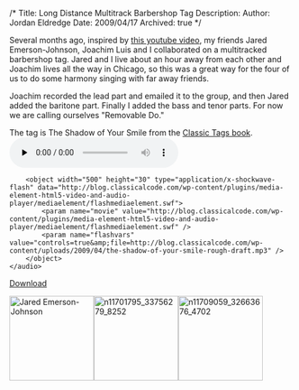 /*
Title: Long Distance Multitrack Barbershop Tag
Description:
Author: Jordan Eldredge
Date: 2009/04/17
Archived: true
*/

Several months ago, inspired by <a href="http://www.youtube.com/watch?v=L8CwvvDzLC4">this youtube video</a>, my friends Jared Emerson-Johnson, Joachim Luis and I collaborated on a multitracked barbershop tag. Jared and I live about an hour away from each other and Joachim lives all the way in Chicago, so this was a great way for the four of us to do some harmony singing with far away friends.

Joachim recorded the lead part and emailed it to the group, and then Jared added the baritone part. Finally I added the bass and tenor parts. For now we are calling ourselves "Removable Do."

The tag is The Shadow of Your Smile from the <a href="http://www.stampedecitychorus.com/classic_tags_men2.pdf">Classic Tags book</a>.
	<audio id="wp_mep_31" src="http://blog.classicalcode.com/wp-content/uploads/2009/04/the-shadow-of-your-smile-rough-draft.mp3" type="audio/mp3"    controls="controls" preload="none"  >
		
		
		
		
		
		
		
		<object width="500" height="30" type="application/x-shockwave-flash" data="http://blog.classicalcode.com/wp-content/plugins/media-element-html5-video-and-audio-player/mediaelement/flashmediaelement.swf">
			<param name="movie" value="http://blog.classicalcode.com/wp-content/plugins/media-element-html5-video-and-audio-player/mediaelement/flashmediaelement.swf" />
			<param name="flashvars" value="controls=true&amp;file=http://blog.classicalcode.com/wp-content/uploads/2009/04/the-shadow-of-your-smile-rough-draft.mp3" />			
		</object>		
	</audio>
<script type="text/javascript">
jQuery(document).ready(function($) {
	$('#wp_mep_31').mediaelementplayer({
		m:1
		
		,features: ['playpause','current','progress','duration','volume','tracks','fullscreen']
		,audioWidth:500,audioHeight:30
	});
});
</script>

<a href="http://blog.classicalcode.com/wp-content/uploads/2009/04/the-shadow-of-your-smile-rough-draft.mp3">Download</a>

<img class="size-thumbnail wp-image-428" title="Jared Emerson-Johnson" src="http://blog.classicalcode.com/wp-content/uploads/2009/04/3232_78443295876_634005876_2167803_6547970_n-150x150.jpg" alt="Jared Emerson-Johnson" width="150" height="150" /><img class="size-thumbnail wp-image-426" title="Jordan Eldredge" src="http://blog.classicalcode.com/wp-content/uploads/2009/04/n11701795_33756279_8252-150x150.jpg" alt="n11701795_33756279_8252" width="150" height="150" /><img class="size-thumbnail wp-image-427" title="Joachim Luis" src="http://blog.classicalcode.com/wp-content/uploads/2009/04/n11709059_32663676_4702-150x150.jpg" alt="n11709059_32663676_4702" width="150" height="150" />
